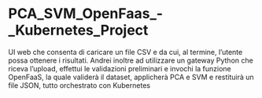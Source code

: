 # PCA_SVM_OpenFaas_-_Kubernetes_Project
UI web che consenta di caricare un file CSV e da cui, al termine, l’utente possa ottenere i risultati. Andrei inoltre ad utilizzare un gateway Python che riceva l’upload, effettui le validazioni preliminari e invochi la funzione OpenFaaS, la quale validerà il dataset, applicherà PCA e SVM e restituirà un file JSON, tutto orchestrato con Kubernetes
